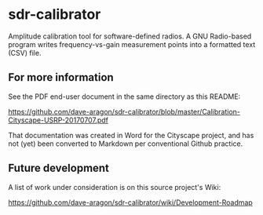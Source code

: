 # sdr-calibrator

Amplitude calibration tool for software-defined radios. A GNU Radio-based program writes frequency-vs-gain measurement points into a formatted text (CSV) file.


## For more information
See the PDF end-user document in the same directory as this README:

https://github.com/dave-aragon/sdr-calibrator/blob/master/Calibration-Cityscape-USRP-20170707.pdf 

That documentation was created in Word for the Cityscape project, and has not (yet) been converted to Markdown per conventional Github practice.


## Future development
A list of work under consideration is on this source project's Wiki:

https://github.com/dave-aragon/sdr-calibrator/wiki/Development-Roadmap
